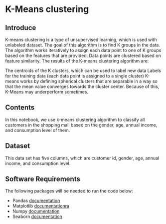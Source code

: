 # K-Means clustering

## Introduce
K-means clustering is a type of unsupervised learning, which is used with unlabeled dataset. The goal of this algorithm is to find K groups in the data. The algorithm works iteratively to assign each data point to one of K groups based on the features that are provided. Data points are clustered based on feature similarity. The results of the K-means clustering algorithm are:

The centroids of the K clusters, which can be used to label new data
Labels for the training data (each data point is assigned to a single cluster)
K-means works by defining spherical clusters that are separable in a way so that the mean value converges towards the cluster center. Because of this, K-Means may underperform sometimes.

## Contents 
In this notebook, we use k-means clustering algorithm to classify all customers in the shopping mall based on the gender, age, annual income, and consumption level of them.


## Dataset
This data set has five columns, which are customer id, gender, age, annual income, and consumption level.

## Software Requirements
The following packages will be needed to run the code below: 

* Pandas [documentation](https://pandas.pydata.org/docs/)
* Matplotlib [documentationra](https://matplotlib.org/)
* Numpy [documentation](https://numpy.org/doc/)
* Seaborn [documentation](https://seaborn.pydata.org/)

